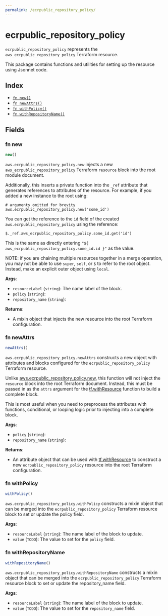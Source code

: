```yaml
---
permalink: /ecrpublic_repository_policy/
---
```


# ecrpublic_repository_policy

`ecrpublic_repository_policy` represents the `aws_ecrpublic_repository_policy` Terraform resource.



This package contains functions and utilities for setting up the resource using Jsonnet code.


## Index

* [`fn new()`](#fn-new)
* [`fn newAttrs()`](#fn-newattrs)
* [`fn withPolicy()`](#fn-withpolicy)
* [`fn withRepositoryName()`](#fn-withrepositoryname)

## Fields

### fn new

```ts
new()
```


`aws.ecrpublic_repository_policy.new` injects a new `aws_ecrpublic_repository_policy` Terraform `resource`
block into the root module document.

Additionally, this inserts a private function into the `_ref` attribute that generates references to attributes of the
resource. For example, if you added a new instance to the root using:

    # arguments omitted for brevity
    aws.ecrpublic_repository_policy.new('some_id')

You can get the reference to the `id` field of the created `aws.ecrpublic_repository_policy` using the reference:

    $._ref.aws_ecrpublic_repository_policy.some_id.get('id')

This is the same as directly entering `"${ aws_ecrpublic_repository_policy.some_id.id }"` as the value.

NOTE: if you are chaining multiple resources together in a merge operation, you may not be able to use `super`, `self`,
or `$` to refer to the root object. Instead, make an explicit outer object using `local`.

**Args**:
  - `resourceLabel` (`string`): The name label of the block.
  - `policy` (`string`): 
  - `repository_name` (`string`): 

**Returns**:
- A mixin object that injects the new resource into the root Terraform configuration.


### fn newAttrs

```ts
newAttrs()
```


`aws.ecrpublic_repository_policy.newAttrs` constructs a new object with attributes and blocks configured for the `ecrpublic_repository_policy`
Terraform resource.

Unlike [aws.ecrpublic_repository_policy.new](#fn-ecrpublicrepositorypolicynew), this function will not inject the `resource`
block into the root Terraform document. Instead, this must be passed in as the `attrs` argument for the
[tf.withResource](https://github.com/tf-libsonnet/core/tree/main/docs#fn-withresource) function to build a complete block.

This is most useful when you need to preprocess the attributes with functions, conditional, or looping logic prior to
injecting into a complete block.

**Args**:
  - `policy` (`string`): 
  - `repository_name` (`string`): 

**Returns**:
  - An attribute object that can be used with [tf.withResource](https://github.com/tf-libsonnet/core/tree/main/docs#fn-withresource) to construct a new `ecrpublic_repository_policy` resource into the root Terraform configuration.


### fn withPolicy

```ts
withPolicy()
```

`aws.ecrpublic_repository_policy.withPolicy` constructs a mixin object that can be merged into the `ecrpublic_repository_policy`
Terraform resource block to set or update the policy field.



**Args**:
  - `resourceLabel` (`string`): The name label of the block to update.
  - `value` (`TODO`): The value to set for the `policy` field.


### fn withRepositoryName

```ts
withRepositoryName()
```

`aws.ecrpublic_repository_policy.withRepositoryName` constructs a mixin object that can be merged into the `ecrpublic_repository_policy`
Terraform resource block to set or update the repository_name field.



**Args**:
  - `resourceLabel` (`string`): The name label of the block to update.
  - `value` (`TODO`): The value to set for the `repository_name` field.
